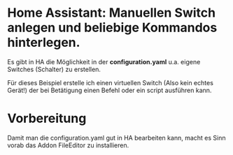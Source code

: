 # Home Assistant: Manuellen Switch anlegen und beliebige Kommandos hinterlegen.

Es gibt in HA die Möglichkeit in der **configuration.yaml** u.a. eigene Switches (Schalter) zu erstellen.

Für dieses Beispiel erstelle ich einen virtuellen Switch (Also kein echtes Gerät!) der bei Betätigung einen Befehl oder ein script ausführen kann.

# Vorbereitung

Damit man die configuration.yaml gut in HA bearbeiten kann, macht es Sinn vorab das Addon FileEditor zu installieren.
